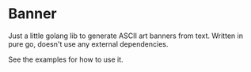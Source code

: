 # Banner
Just a little golang lib to generate ASCII art banners from text. Written in pure go, doesn't use any external dependencies. 

See the examples for how to use it. 